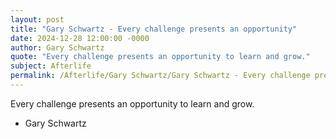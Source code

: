 ```yaml
---
layout: post
title: "Gary Schwartz - Every challenge presents an opportunity"
date: 2024-12-28 12:00:00 -0000
author: Gary Schwartz
quote: "Every challenge presents an opportunity to learn and grow."
subject: Afterlife
permalink: /Afterlife/Gary Schwartz/Gary Schwartz - Every challenge presents an opportunity
---
```


Every challenge presents an opportunity to learn and grow.

- Gary Schwartz
